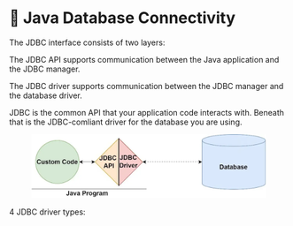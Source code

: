 # 🍡 Java Database Connectivity

The JDBC interface consists of two layers:

The JDBC API supports communication between the Java application and the JDBC manager.

The JDBC driver supports communication between the JDBC manager and the database driver.

JDBC is the common API that your application code interacts with. Beneath that is the JDBC-comliant driver for the database you are using.

<figure><img src="../.gitbook/assets/image (10).png" alt=""><figcaption></figcaption></figure>

4 JDBC driver types:

